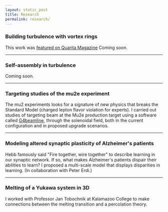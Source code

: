 ```yaml
---
layout: static_post
title: Research
permalink: research/
---
```


<h3> Building turbulence with vortex rings </h3>

This work was <a href="https://www.quantamagazine.org/an-unexpected-twist-lights-up-the-secrets-of-turbulence-20200903/" target="_blank">featured on Quanta Magazine</a>
Coming soon. 
<hr>
<h3>Self-assembly in turbulence</h3>
Coming soon. 
<hr>

[comment]: <> (ml4piv )

[comment]: <> (---------------)

[comment]: <> (Coming soon.)

[comment]: <> (Active matter in 3D)

[comment]: <> (-------------)

[comment]: <> (Coming soon.)

<h3>Targeting studies of the mu2e experiment</h3>
The mu2 experiments looks for a signature of new physics that breaks the Standard Model (charged lepton flavor violation for experts).
I carried out studies of targeting beam at the Mu2e production target using a software called <a href="https://accelconf.web.cern.ch/e08/papers/mopd017.pdf" target="_blank">G4beamline</a>, through the solenoidal field, both in the current configuration and in proposed upgrade scenarios.

<hr>
<h3>Modeling altered synaptic plasticity of Alzheimer's patients</h3>
Hebb famously said "Fire together, wire together" to describe learning in our synaptic network. 
If so, what makes Alzheimer's patients dispair their abilities to learn? 
I proposed a multi-scale model that displays disparities in learning. (In collaboration with Peter Erdi.)

<hr>
<h3>Melting of a Yukawa system in 3D</h3>
I worked with Professor Jan Tobochnik at Kalamazoo College to make connections between the melting transition and a percolation theory.
